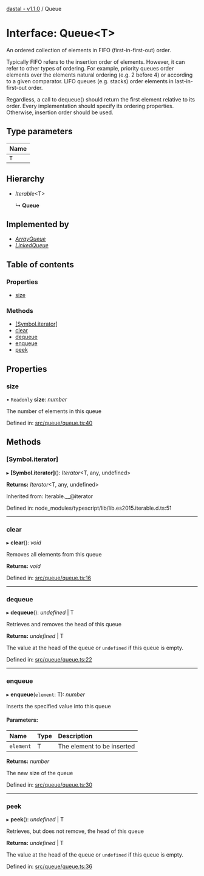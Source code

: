 [dastal - v1.1.0](../README.md) / Queue

# Interface: Queue<T\>

An ordered collection of elements in FIFO (first-in-first-out) order.

Typically FIFO refers to the insertion order of elements. However, it
can refer to other types of ordering. For example, priority queues order elements
over the elements natural ordering (e.g. 2 before 4) or according to a given comparator.
LIFO queues (e.g. stacks) order elements in last-in-first-out order.

Regardless, a call to dequeue() should return the first element relative to its order.
Every implementation should specify its ordering properties. Otherwise, insertion order should be used.

## Type parameters

| Name |
| :------ |
| `T` |

## Hierarchy

* *Iterable*<T\>

  ↳ **Queue**

## Implemented by

* [*ArrayQueue*](../classes/arrayqueue.md)
* [*LinkedQueue*](../classes/linkedqueue.md)

## Table of contents

### Properties

- [size](queue.md#size)

### Methods

- [[Symbol.iterator]](queue.md#[symbol.iterator])
- [clear](queue.md#clear)
- [dequeue](queue.md#dequeue)
- [enqueue](queue.md#enqueue)
- [peek](queue.md#peek)

## Properties

### size

• `Readonly` **size**: *number*

The number of elements in this queue

Defined in: [src/queue/queue.ts:40](https://github.com/havelessbemore/dastal/blob/f1eca00/src/queue/queue.ts#L40)

## Methods

### [Symbol.iterator]

▸ **[Symbol.iterator]**(): *Iterator*<T, any, undefined\>

**Returns:** *Iterator*<T, any, undefined\>

Inherited from: Iterable.\_\_@iterator

Defined in: node_modules/typescript/lib/lib.es2015.iterable.d.ts:51

___

### clear

▸ **clear**(): *void*

Removes all elements from this queue

**Returns:** *void*

Defined in: [src/queue/queue.ts:16](https://github.com/havelessbemore/dastal/blob/f1eca00/src/queue/queue.ts#L16)

___

### dequeue

▸ **dequeue**(): *undefined* \| T

Retrieves and removes the head of this queue

**Returns:** *undefined* \| T

The value at the head of the queue or `undefined` if this queue is empty.

Defined in: [src/queue/queue.ts:22](https://github.com/havelessbemore/dastal/blob/f1eca00/src/queue/queue.ts#L22)

___

### enqueue

▸ **enqueue**(`element`: T): *number*

Inserts the specified value into this queue

#### Parameters:

| Name | Type | Description |
| :------ | :------ | :------ |
| `element` | T | The element to be inserted |

**Returns:** *number*

The new size of the queue

Defined in: [src/queue/queue.ts:30](https://github.com/havelessbemore/dastal/blob/f1eca00/src/queue/queue.ts#L30)

___

### peek

▸ **peek**(): *undefined* \| T

Retrieves, but does not remove, the head of this queue

**Returns:** *undefined* \| T

The value at the head of the queue or `undefined` if this queue is empty.

Defined in: [src/queue/queue.ts:36](https://github.com/havelessbemore/dastal/blob/f1eca00/src/queue/queue.ts#L36)
